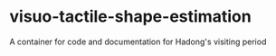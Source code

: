 # visuo-tactile-shape-estimation
A container for code and documentation for Hadong's visiting period
